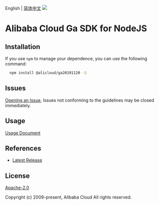 English | [简体中文](README-CN.md)
![](https://aliyunsdk-pages.alicdn.com/icons/AlibabaCloud.svg)

# Alibaba Cloud Ga SDK for NodeJS

## Installation
If you use `npm` to manage your dependence, you can use the following command:

```sh
  npm install @alicloud/ga20191120 -S
```

## Issues
[Opening an Issue](https://github.com/aliyun/alibabacloud-typescript-sdk/issues/new), Issues not conforming to the guidelines may be closed immediately.

## Usage
[Usage Document](https://github.com/aliyun/alibabacloud-typescript-sdk/blob/master/docs/Usage-EN.md#quick-examples)

## References
* [Latest Release](https://github.com/aliyun/alibabacloud-typescript-sdk/)

## License
[Apache-2.0](http://www.apache.org/licenses/LICENSE-2.0)

Copyright (c) 2009-present, Alibaba Cloud All rights reserved.
